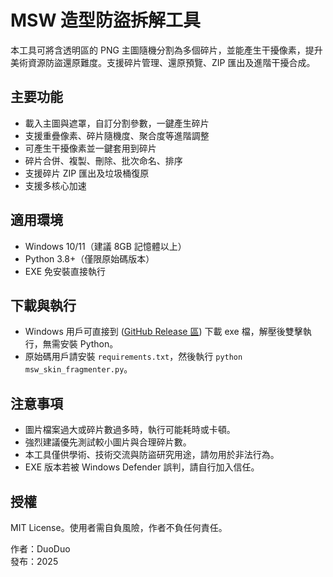 # MSW 造型防盜拆解工具

本工具可將含透明區的 PNG 主圖隨機分割為多個碎片，並能產生干擾像素，提升美術資源防盜還原難度。支援碎片管理、還原預覽、ZIP 匯出及進階干擾合成。

## 主要功能

- 載入主圖與遮罩，自訂分割參數，一鍵產生碎片
- 支援重疊像素、碎片隨機度、聚合度等進階調整
- 可產生干擾像素並一鍵套用到碎片
- 碎片合併、複製、刪除、批次命名、排序
- 支援碎片 ZIP 匯出及垃圾桶復原
- 支援多核心加速

## 適用環境

- Windows 10/11（建議 8GB 記憶體以上）
- Python 3.8+（僅限原始碼版本）
- EXE 免安裝直接執行

## 下載與執行

- Windows 用戶可直接到 ([GitHub Release 區](https://github.com/duoduo-88/MSW-Skin-Fragmenter/releases/tag/v1.0.0)) 下載 exe 檔，解壓後雙擊執行，無需安裝 Python。
- 原始碼用戶請安裝 `requirements.txt`，然後執行 `python msw_skin_fragmenter.py`。

## 注意事項

- 圖片檔案過大或碎片數過多時，執行可能耗時或卡頓。
- 強烈建議優先測試較小圖片與合理碎片數。
- 本工具僅供學術、技術交流與防盜研究用途，請勿用於非法行為。  
- EXE 版本若被 Windows Defender 誤判，請自行加入信任。

## 授權

MIT License。使用者需自負風險，作者不負任何責任。

作者：DuoDuo  
發布：2025
